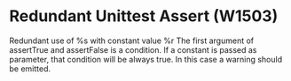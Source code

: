 # Redundant Unittest Assert (W1503)

Redundant use of %s with constant value %r The first argument of
assertTrue and assertFalse is a condition. If a constant is passed as
parameter, that condition will be always true. In this case a warning
should be emitted.
